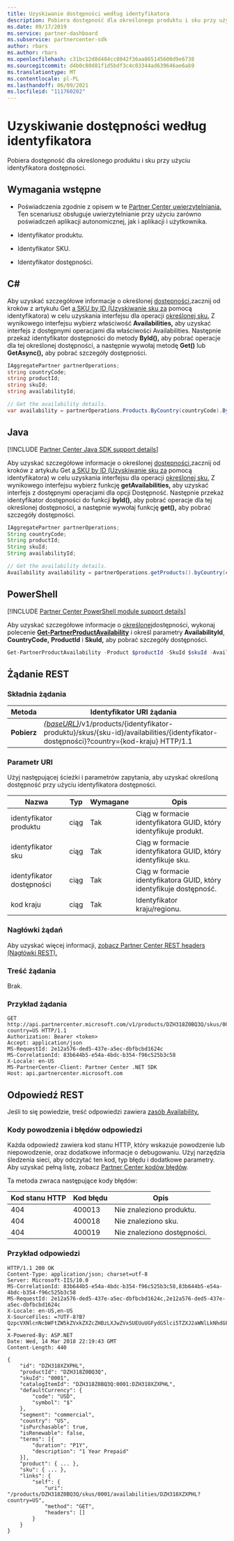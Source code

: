 ```yaml
---
title: Uzyskiwanie dostępności według identyfikatora
description: Pobiera dostępność dla określonego produktu i sku przy użyciu identyfikatora dostępności.
ms.date: 09/17/2019
ms.service: partner-dashboard
ms.subservice: partnercenter-sdk
author: rbars
ms.author: rbars
ms.openlocfilehash: c31bc12d8d484cc8042f36aa865145600d9e6738
ms.sourcegitcommit: d4b0c80d81f1d5bdf3c4c03344ad639646ae6ab9
ms.translationtype: MT
ms.contentlocale: pl-PL
ms.lasthandoff: 06/09/2021
ms.locfileid: "111760202"
---
```

# <a name="get-the-availability-by-id"></a>Uzyskiwanie dostępności według identyfikatora

Pobiera dostępność dla określonego produktu i sku przy użyciu identyfikatora dostępności.

## <a name="prerequisites"></a>Wymagania wstępne

- Poświadczenia zgodnie z opisem w te [Partner Center uwierzytelniania.](partner-center-authentication.md) Ten scenariusz obsługuje uwierzytelnianie przy użyciu zarówno poświadczeń aplikacji autonomicznej, jak i aplikacji i użytkownika.

- Identyfikator produktu.

- Identyfikator SKU.

- Identyfikator dostępności.

## <a name="c"></a>C\#

Aby uzyskać szczegółowe informacje o określonej [dostępności,](product-resources.md#availability)zacznij od kroków z artykułu Get [a SKU by ID (Uzyskiwanie sku za](get-a-sku-by-id.md) pomocą identyfikatora) w celu uzyskania interfejsu dla operacji [określonej sku.](product-resources.md#sku) Z wynikowego interfejsu wybierz właściwość **Availabilities,** aby uzyskać interfejs z dostępnymi operacjami dla właściwości Availabilities. Następnie przekaż identyfikator dostępności do metody **ById(),** aby pobrać operacje dla tej określonej dostępności, a następnie wywołaj metodę **Get()** lub **GetAsync(),** aby pobrać szczegóły dostępności.

```csharp
IAggregatePartner partnerOperations;
string countryCode;
string productId;
string skuId;
string availabilityId;

// Get the availability details.
var availability = partnerOperations.Products.ByCountry(countryCode).ById(productId).Skus.ById(skuId).Availabilities.ById(availabilityId).Get();
```

## <a name="java"></a>Java

[!INCLUDE [Partner Center Java SDK support details](../includes/java-sdk-support.md)]

Aby uzyskać szczegółowe informacje o określonej [dostępności,](product-resources.md#availability)zacznij od kroków z artykułu Get [a SKU by ID (Uzyskiwanie sku za](get-a-sku-by-id.md) pomocą identyfikatora) w celu uzyskania interfejsu dla operacji [określonej sku.](product-resources.md#sku) Z wynikowego interfejsu wybierz funkcję **getAvailabilities,** aby uzyskać interfejs z dostępnymi operacjami dla opcji Dostępność. Następnie przekaż identyfikator dostępności do funkcji **byId(),** aby pobrać operacje dla tej określonej dostępności, a następnie wywołaj funkcję **get(),** aby pobrać szczegóły dostępności.

```java
IAggregatePartner partnerOperations;
String countryCode;
String productId;
String skuId;
String availabilityId;

// Get the availability details.
Availability availability = partnerOperations.getProducts().byCountry(countryCode).byId(productId).getSkus().byId(skuId).getAvailabilities().byId(availabilityId).get();
```

## <a name="powershell"></a>PowerShell

[!INCLUDE [Partner Center PowerShell module support details](../includes/powershell-module-support.md)]

Aby uzyskać szczegółowe informacje o [określonej](product-resources.md#availability)dostępności, wykonaj polecenie [**Get-PartnerProductAvailability**](https://github.com/Microsoft/Partner-Center-PowerShell/blob/master/docs/help/Get-PartnerProductAvailability.md) i określ parametry **AvailabilityId**, **CountryCode,** **ProductId** i **SkuId,** aby pobrać szczegóły dostępności.

```powershell
Get-PartnerProductAvailability -Product $productId -SkuId $skuId -AvailabilityId $availabilityId
```

## <a name="rest-request"></a>Żądanie REST

### <a name="request-syntax"></a>Składnia żądania

| Metoda  | Identyfikator URI żądania |
|---------|------------------------------------------------------------------------------------------------------------------------------------------------------------|
| **Pobierz** | [*{baseURL}*](partner-center-rest-urls.md)/v1/products/{identyfikator-produktu}/skus/{sku-id}/availabilities/{identyfikator-dostępności}?country={kod-kraju} HTTP/1.1         |

### <a name="uri-parameter"></a>Parametr URI

Użyj następującej ścieżki i parametrów zapytania, aby uzyskać określoną dostępność przy użyciu identyfikatora dostępności.

| Nazwa                   | Typ     | Wymagane | Opis                                                     |
|------------------------|----------|----------|-----------------------------------------------------------------|
| identyfikator produktu             | ciąg   | Tak      | Ciąg w formacie identyfikatora GUID, który identyfikuje produkt.            |
| identyfikator sku                 | ciąg   | Tak      | Ciąg w formacie identyfikatora GUID, który identyfikuje sku.                |
| identyfikator dostępności        | ciąg   | Tak      | Ciąg w formacie identyfikatora GUID, który identyfikuje dostępność.       |
| kod kraju           | ciąg   | Tak      | Identyfikator kraju/regionu.                                            |

### <a name="request-headers"></a>Nagłówki żądań

Aby uzyskać więcej informacji, [zobacz Partner Center REST headers (Nagłówki REST).](headers.md)

### <a name="request-body"></a>Treść żądania

Brak.

### <a name="request-example"></a>Przykład żądania

```http
GET http://api.partnercenter.microsoft.com/v1/products/DZH318Z0BQ3Q/skus/0001/availabilities/DZH318XZXPHL?country=US HTTP/1.1
Authorization: Bearer <token>
Accept: application/json
MS-RequestId: 2e12a576-ded5-437e-a5ec-dbfbcbd1624c
MS-CorrelationId: 83b644b5-e54a-4bdc-b354-f96c525b3c58
X-Locale: en-US
MS-PartnerCenter-Client: Partner Center .NET SDK
Host: api.partnercenter.microsoft.com
```

## <a name="rest-response"></a>Odpowiedź REST

Jeśli to się powiedzie, treść odpowiedzi zawiera [zasób Availability.](product-resources.md#availability)

### <a name="response-success-and-error-codes"></a>Kody powodzenia i błędów odpowiedzi

Każda odpowiedź zawiera kod stanu HTTP, który wskazuje powodzenie lub niepowodzenie, oraz dodatkowe informacje o debugowaniu. Użyj narzędzia śledzenia sieci, aby odczytać ten kod, typ błędu i dodatkowe parametry. Aby uzyskać pełną listę, zobacz [Partner Center kodów błędów](error-codes.md).

Ta metoda zwraca następujące kody błędów:

| Kod stanu HTTP     | Kod błędu   | Opis                                                                                               |
|----------------------|--------------|-----------------------------------------------------------------------------------------------------------|
| 404                  | 400013       | Nie znaleziono produktu.                                                                                    |
| 404                  | 400018       | Nie znaleziono sku.                                                                                        |
| 404                  | 400019       | Nie znaleziono dostępności.                                                                                   |

### <a name="response-example"></a>Przykład odpowiedzi

```http
HTTP/1.1 200 OK
Content-Type: application/json; charset=utf-8
Server: Microsoft-IIS/10.0
MS-CorrelationId: 83b644b5-e54a-4bdc-b354-f96c525b3c58,83b644b5-e54a-4bdc-b354-f96c525b3c58
MS-RequestId: 2e12a576-ded5-437e-a5ec-dbfbcbd1624c,2e12a576-ded5-437e-a5ec-dbfbcbd1624c
X-Locale: en-US,en-US
X-SourceFiles: =?UTF-8?B?QzpcVXNlcnNcbWFtZW5kZVxkZXZcZHBzLXJwZVxSUEUuUGFydG5lci5TZXJ2aWNlLkNhdGFsb2dcV2ViQXBpc1xDYXRhbG9nU2VydmljZS5WMi5XZWJcdjFccHJvZHVjdHNcRFpIMzE4WjBCUTNRXHNrdXNcMDAwMVxhdmFpbGFiaWxpdGllc1xEWkgzMThaMEhNS1E=?=
X-Powered-By: ASP.NET
Date: Wed, 14 Mar 2018 22:19:43 GMT
Content-Length: 440

{
    "id": "DZH318XZXPHL",
    "productId": "DZH318Z0BQ3Q",
    "skuId": "0001",
    "catalogItemId": "DZH318Z0BQ3Q:0001:DZH318XZXPHL",
    "defaultCurrency": {
        "code": "USD",
        "symbol": "$"
    },
    "segment": "commercial",
    "country": "US",
    "isPurchasable": true,
    "isRenewable": false,
    "terms": [{
        "duration": "P1Y",
        "description": "1 Year Prepaid"
    }],
    "product": { ... },
    "sku": { ... },
    "links": {
        "self": {
            "uri": "/products/DZH318Z0BQ3Q/skus/0001/availabilities/DZH318XZXPHL?country=US",
            "method": "GET",
            "headers": []
        }
    }
}
```
